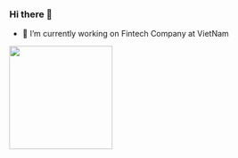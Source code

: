### Hi there 👋

- 🔭 I’m currently working on Fintech Company at VietNam

<!-- 
<img align="center" src="https://github-readme-stats-one-bice.vercel.app/api/top-langs/?username=thanhhaii&layout=compact&langs_count=8&theme=tokyonight&role=OWNER,COLLABORATOR" height="185px" />
-->
<img align="center" src="https://github-readme-stats.vercel.app/api/wakatime?username=thanhhaii&v=2&langs_count=10&layout=compact&theme=tokyonight" height="185px" />

<!--
**thanhhaii/thanhhaii** is a ✨ _special_ ✨ repository because its `README.md` (this file) appears on your GitHub profile.

Here are some ideas to get you started:

- 🔭 I’m currently working on ...
- 🌱 I’m currently learning ...
- 👯 I’m looking to collaborate on ...
- 🤔 I’m looking for help with ...
- 💬 Ask me about ...
- 📫 How to reach me: ...
- 😄 Pronouns: ...
- ⚡ Fun fact: ...
-->

